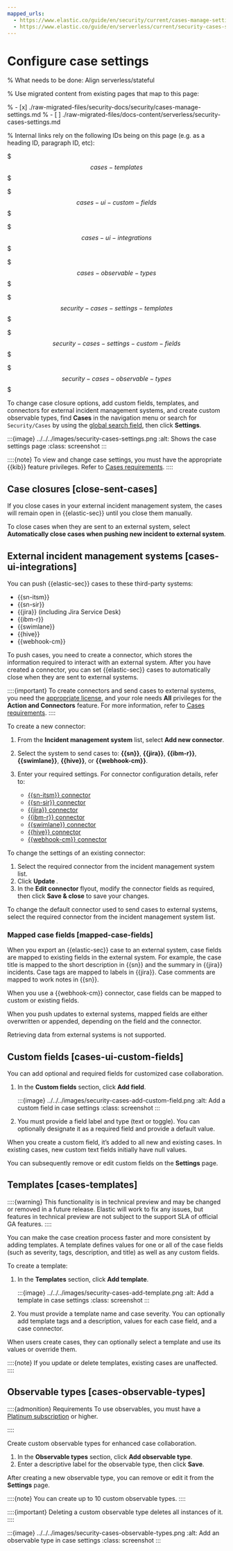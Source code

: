 ```yaml
---
mapped_urls:
  - https://www.elastic.co/guide/en/security/current/cases-manage-settings.html
  - https://www.elastic.co/guide/en/serverless/current/security-cases-settings.html
---
```


# Configure case settings

% What needs to be done: Align serverless/stateful

% Use migrated content from existing pages that map to this page:

% - [x] ./raw-migrated-files/security-docs/security/cases-manage-settings.md
% - [ ] ./raw-migrated-files/docs-content/serverless/security-cases-settings.md

% Internal links rely on the following IDs being on this page (e.g. as a heading ID, paragraph ID, etc):

$$$cases-templates$$$

$$$cases-ui-custom-fields$$$

$$$cases-ui-integrations$$$

$$$cases-observable-types$$$

$$$security-cases-settings-templates$$$

$$$security-cases-settings-custom-fields$$$

$$$security-cases-observable-types$$$



To change case closure options, add custom fields, templates, and connectors for external incident management systems, and create custom observable types, find **Cases** in the navigation menu or search for `Security/Cases` by using the [global search field](/explore-analyze/find-and-organize/find-apps-and-objects.md), then click **Settings**.

:::{image} ../../../images/security-cases-settings.png
:alt: Shows the case settings page
:class: screenshot
:::

::::{note}
To view and change case settings, you must have the appropriate {{kib}} feature privileges. Refer to [Cases requirements](/solutions/security/investigate/cases-requirements.md).
::::



## Case closures [close-sent-cases]

If you close cases in your external incident management system, the cases will remain open in {{elastic-sec}} until you close them manually.

To close cases when they are sent to an external system, select **Automatically close cases when pushing new incident to external system**.


## External incident management systems [cases-ui-integrations]

You can push {{elastic-sec}} cases to these third-party systems:

* {{sn-itsm}}
* {{sn-sir}}
* {{jira}} (including Jira Service Desk)
* {{ibm-r}}
* {{swimlane}}
* {{hive}}
* {{webhook-cm}}

To push cases, you need to create a connector, which stores the information required to interact with an external system. After you have created a connector, you can set {{elastic-sec}} cases to automatically close when they are sent to external systems.

::::{important}
To create connectors and send cases to external systems, you need the [appropriate license](https://www.elastic.co/subscriptions), and your role needs **All** privileges for the **Action and Connectors** feature. For more information, refer to [Cases requirements](/solutions/security/investigate/cases-requirements.md).
::::


To create a new connector:

1. From the **Incident management system** list, select **Add new connector**.
2. Select the system to send cases to: **{{sn}}**, **{{jira}}**, **{{ibm-r}}**, **{{swimlane}}**, **{{hive}}**, or **{{webhook-cm}}**.
3. Enter your required settings. For connector configuration details, refer to:

    * [{{sn-itsm}} connector](https://www.elastic.co/guide/en/kibana/current/servicenow-action-type.html)
    * [{{sn-sir}} connector](https://www.elastic.co/guide/en/kibana/current/servicenow-sir-action-type.html)
    * [{{jira}} connector](https://www.elastic.co/guide/en/kibana/current/jira-action-type.html)
    * [{{ibm-r}} connector](https://www.elastic.co/guide/en/kibana/current/resilient-action-type.html)
    * [{{swimlane}} connector](https://www.elastic.co/guide/en/kibana/current/swimlane-action-type.html)
    * [{{hive}} connector](https://www.elastic.co/guide/en/kibana/current/thehive-action-type.html)
    * [{{webhook-cm}} connector](https://www.elastic.co/guide/en/kibana/current/cases-webhook-action-type.html)


To change the settings of an existing connector:

1. Select the required connector from the incident management system list.
2. Click **Update <connector name>**.
3. In the **Edit connector** flyout, modify the connector fields as required, then click **Save & close** to save your changes.

To change the default connector used to send cases to external systems, select the required connector from the incident management system list.


### Mapped case fields [mapped-case-fields]

When you export an {{elastic-sec}} case to an external system, case fields are mapped to existing fields in the external system. For example, the case title is mapped to the short description in {{sn}} and the summary in {{jira}} incidents. Case tags are mapped to labels in {{jira}}. Case comments are mapped to work notes in {{sn}}.

When you use a {{webhook-cm}} connector, case fields can be mapped to custom or existing fields.

When you push updates to external systems, mapped fields are either overwritten or appended, depending on the field and the connector.

Retrieving data from external systems is not supported.


## Custom fields [cases-ui-custom-fields]

You can add optional and required fields for customized case collaboration.

1. In the **Custom fields** section, click **Add field**.

    :::{image} ../../../images/security-cases-add-custom-field.png
    :alt: Add a custom field in case settings
    :class: screenshot
    :::

2. You must provide a field label and type (text or toggle). You can optionally designate it as a required field and provide a default value.

When you create a custom field, it’s added to all new and existing cases. In existing cases, new custom text fields initially have null values.

You can subsequently remove or edit custom fields on the **Settings** page.


## Templates [cases-templates]

::::{warning}
This functionality is in technical preview and may be changed or removed in a future release. Elastic will work to fix any issues, but features in technical preview are not subject to the support SLA of official GA features.
::::


You can make the case creation process faster and more consistent by adding templates. A template defines values for one or all of the case fields (such as severity, tags, description, and title) as well as any custom fields.

To create a template:

1. In the **Templates** section, click **Add template**.

    :::{image} ../../../images/security-cases-add-template.png
    :alt: Add a template in case settings
    :class: screenshot
    :::

2. You must provide a template name and case severity. You can optionally add template tags and a description, values for each case field, and a case connector.

When users create cases, they can optionally select a template and use its values or override them.

::::{note}
If you update or delete templates, existing cases are unaffected.
::::



## Observable types [cases-observable-types]

::::{admonition} Requirements
To use observables, you must have a [Platinum subscription](https://www.elastic.co/pricing) or higher.

::::


Create custom observable types for enhanced case collaboration.

1. In the **Observable types** section, click **Add observable type**.
2. Enter a descriptive label for the observable type, then click **Save**.

After creating a new observable type, you can remove or edit it from the **Settings** page.

::::{note}
You can create up to 10 custom observable types.
::::


::::{important}
Deleting a custom observable type deletes all instances of it.
::::


:::{image} ../../../images/security-cases-observable-types.png
:alt: Add an observable type in case settings
:class: screenshot
:::
